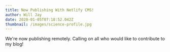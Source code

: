 ```yaml
---
title: Now Publishing With Netlify CMS!
author: Will Jay
date: 2020-01-05T07:18:52.042Z
thumbnail: /images/science-profile.jpg
---
```

We're now publishing remotely. Calling on all who would like to contribute to my blog!